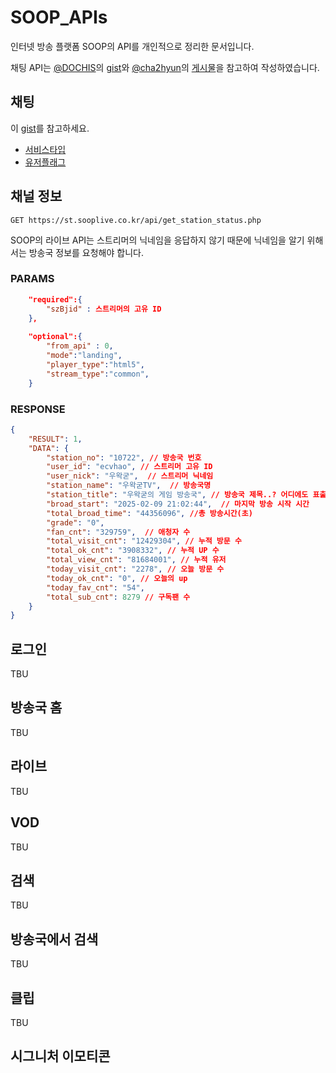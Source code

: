 # SOOP_APIs

인터넷 방송 플랫폼 SOOP의 API를 개인적으로 정리한 문서입니다.

채팅 API는 [@DOCHIS](https://github.com/DOCHIS)의 [gist](https://gist.github.com/DOCHIS/8095eb6a05586de220c81503b4684b36)와
[@cha2hyun](https://github.com/cha2hyun)의 [게시물](https://cha2hyun.blog/content/projects/%EB%B0%B0%EB%8F%8C%EC%9D%B4%EC%9D%98%EB%8B%B9%EA%B5%AC%EC%83%9D%ED%99%9C/afreecatv-crawling/)을 참고하여 작성하였습니다.

## 채팅

이 [gist](https://gist.github.com/HO-Silverplate/ba18b03d2a45f6825133bbc881e7f2e8)를 참고하세요.

- [서비스타입](./models/chat/servicetype.json)
- [유저플래그](./models/chat/userflag.json)

## 채널 정보

```
GET https://st.sooplive.co.kr/api/get_station_status.php
```

SOOP의 라이브 API는 스트리머의 닉네임을 응답하지 않기 때문에 닉네임을 알기 위해서는 방송국 정보를 요청해야 합니다.

### PARAMS

```json
    "required":{
        "szBjid" : 스트리머의 고유 ID
    },
    
    "optional":{
        "from_api" : 0,
        "mode":"landing",
        "player_type":"html5",
        "stream_type":"common",
    }
```

### RESPONSE

```json
{
    "RESULT": 1,
    "DATA": {
        "station_no": "10722", // 방송국 번호
        "user_id": "ecvhao", // 스트리머 고유 ID
        "user_nick": "우왁굳",  // 스트리머 닉네임
        "station_name": "우왁굳TV",  // 방송국명 
        "station_title": "우왁굳의 게임 방송국", // 방송국 제목..? 어디에도 표출되지 않음
        "broad_start": "2025-02-09 21:02:44",  // 마지막 방송 시작 시간
        "total_broad_time": "44356096", //총 방송시간(초)
        "grade": "0",
        "fan_cnt": "329759",  // 애청자 수
        "total_visit_cnt": "12429304", // 누적 방문 수
        "total_ok_cnt": "3908332", // 누적 UP 수
        "total_view_cnt": "81684001", // 누적 유저
        "today_visit_cnt": "2278", // 오늘 방문 수
        "today_ok_cnt": "0", // 오늘의 up
        "today_fav_cnt": "54", 
        "total_sub_cnt": 8279 // 구독팬 수
    }
}
```

## 로그인

TBU

## 방송국 홈

TBU

## 라이브

TBU

## VOD

TBU

## 검색

TBU

## 방송국에서 검색

TBU

## 클립

TBU

## 시그니처 이모티콘
